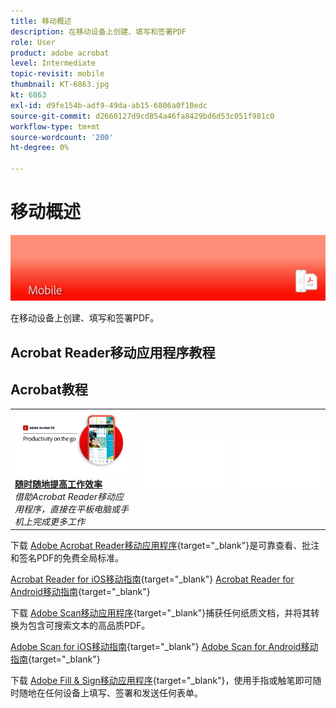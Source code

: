 ```yaml
---
title: 移动概述
description: 在移动设备上创建、填写和签署PDF
role: User
product: adobe acrobat
level: Intermediate
topic-revisit: mobile
thumbnail: KT-6863.jpg
kt: 6863
exl-id: d9fe154b-adf9-49da-ab15-6806a0f10edc
source-git-commit: d2660127d9cd854a46fa8429bd6d53c051f981c0
workflow-type: tm+mt
source-wordcount: '200'
ht-degree: 0%

---
```


# 移动概述

![Acrobat Mobile Image](../assets/Hero-Mobile.png)

在移动设备上创建、填写和签署PDF。

## Acrobat Reader移动应用程序教程

## Acrobat教程

<table style="table-layout:fixed">
<tr>
  <td>
    <a href="../getting-started/productivity.md">
      <img alt="随时随地提高工作效率" src="../assets/Productivity_1280.png" />
    </a>
    <div>
     <a href="../getting-started/productivity.md"><strong>随时随地提高工作效率</strong></a>
    </div>
    <em>借助Acrobat Reader移动应用程序，直接在平板电脑或手机上完成更多工作</em>
    <br>
  </td>
  <td>
   <img alt="间隔符" src="../assets/Whitespacer.png" />
    <div>
    <br>
  </td>
  <td>
   <img alt="间隔符" src="../assets/Whitespacer.png" />
    <div>
    <br>
  </td>
</tr>
</table>

下载 [Adobe Acrobat Reader移动应用程序](https://www.adobe.com/acrobat/mobile/acrobat-reader.html){target=&quot;_blank&quot;}是可靠查看、批注和签名PDF的免费全局标准。

[Acrobat Reader for iOS移动指南](https://www.adobe.com/devnet-docs/acrobat/ios/en/){target=&quot;_blank&quot;}
[Acrobat Reader for Android移动指南](https://www.adobe.com/devnet-docs/acrobat/android/en/){target=&quot;_blank&quot;}

下载 [Adobe Scan移动应用程序](https://www.adobe.com/acrobat/mobile/scanner-app.html){target=&quot;_blank&quot;}捕获任何纸质文档，并将其转换为包含可搜索文本的高品质PDF。

[Adobe Scan for iOS移动指南](https://www.adobe.com/devnet-docs/adobescan/ios/en/){target=&quot;_blank&quot;}
[Adobe Scan for Android移动指南](https://www.adobe.com/devnet-docs/adobescan/android/en/){target=&quot;_blank&quot;}

下载 [Adobe Fill &amp; Sign移动应用程序](https://www.adobe.com/acrobat/mobile/fill-sign-pdfs.html){target=&quot;_blank&quot;}，使用手指或触笔即可随时随地在任何设备上填写、签署和发送任何表单。
